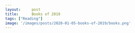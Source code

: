 ```yaml
---
layout:     post
title:      Books of 2019
tags: ["Reading"]
image: '/images/posts/2020-01-05-books-of-2019/books.png'
---
```

